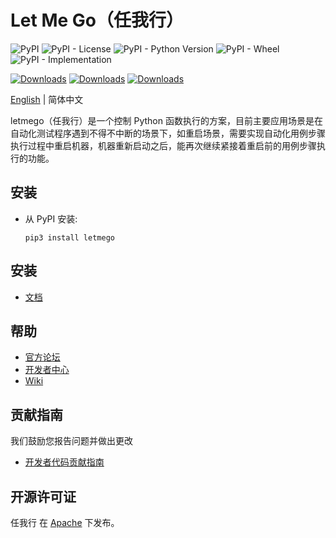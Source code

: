 # Let Me Go（任我行）

![PyPI](https://img.shields.io/pypi/v/letmego?style=flat&logo=github&link=https%3A%2F%2Fpypi.org%2Fproject%2Fletmego%2F)
![PyPI - License](https://img.shields.io/pypi/l/letmego)
![PyPI - Python Version](https://img.shields.io/pypi/pyversions/letmego)
![PyPI - Wheel](https://img.shields.io/pypi/wheel/letmego)
![PyPI - Implementation](https://img.shields.io/pypi/implementation/letmego)

[![Downloads](https://static.pepy.tech/badge/letmego/week)](https://pepy.tech/project/letmego)
[![Downloads](https://static.pepy.tech/badge/letmego/month)](https://pepy.tech/project/letmego)
[![Downloads](https://static.pepy.tech/badge/letmego)](https://pepy.tech/project/letmego)

[English](README.md) | 简体中文

letmego（任我行）是一个控制 Python 函数执行的方案，目前主要应用场景是在自动化测试程序遇到不得不中断的场景下，如重启场景，需要实现自动化用例步骤执行过程中重启机器，机器重新启动之后，能再次继续紧接着重启前的用例步骤执行的功能。 

## 安装

- 从 PyPI 安装:

  ```shel
  pip3 install letmego
  ```

## 安装

- [文档](https://linuxdeepin.github.io/letmego)

## 帮助

- [官方论坛](https://bbs.deepin.org/) 
- [开发者中心](https://github.com/linuxdeepin/developer-center) 
- [Wiki](https://wiki.deepin.org/)

## 贡献指南

我们鼓励您报告问题并做出更改

- [开发者代码贡献指南](https://github.com/linuxdeepin/developer-center/wiki/Contribution-Guidelines-for-Developers) 

## 开源许可证

任我行 在 [Apache](LICENSE) 下发布。